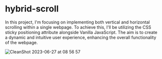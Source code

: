 # hybrid-scroll

In this project, I'm focusing on implementing both vertical and horizontal scrolling within a single webpage. To achieve this, I'll be utilizing the CSS sticky positioning attribute alongside Vanilla JavaScript. The aim is to create a dynamic and intuitive user experience, enhancing the overall functionality of the webpage.

![CleanShot 2023-06-27 at 08 56 57](https://github.com/morganfula/hybrid-scroll/assets/61980935/b123fbfe-b0ca-479e-a602-d7d211b3d5b1)





